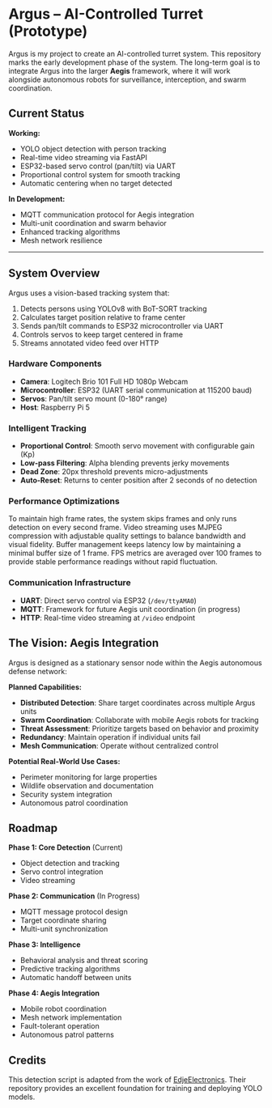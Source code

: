 # Argus – AI-Controlled Turret (Prototype)

Argus is my project to create an AI-controlled turret system. This repository marks the early development phase of the system. The long-term goal is to integrate Argus into the larger **Aegis** framework, where it will work alongside autonomous robots for surveillance, interception, and swarm coordination.

## Current Status

**Working:**
- YOLO object detection with person tracking
- Real-time video streaming via FastAPI
- ESP32-based servo control (pan/tilt) via UART
- Proportional control system for smooth tracking
- Automatic centering when no target detected

**In Development:**
-  MQTT communication protocol for Aegis integration
-  Multi-unit coordination and swarm behavior
-  Enhanced tracking algorithms
-  Mesh network resilience
---

## System Overview
Argus uses a vision-based tracking system that:
1. Detects persons using YOLOv8 with BoT-SORT tracking
2. Calculates target position relative to frame center
3. Sends pan/tilt commands to ESP32 microcontroller via UART
4. Controls servos to keep target centered in frame
5. Streams annotated video feed over HTTP

### Hardware Components
- **Camera**: Logitech Brio 101 Full HD 1080p Webcam 
- **Microcontroller**: ESP32 (UART serial communication at 115200 baud)
- **Servos**: Pan/tilt servo mount (0-180° range)
- **Host**: Raspberry Pi 5

### Intelligent Tracking
- **Proportional Control**: Smooth servo movement with configurable gain (Kp)
- **Low-pass Filtering**: Alpha blending prevents jerky movements
- **Dead Zone**: 20px threshold prevents micro-adjustments
- **Auto-Reset**: Returns to center position after 2 seconds of no detection

### Performance Optimizations
To maintain high frame rates, the system skips frames and only runs detection on every second frame. Video streaming uses MJPEG compression with adjustable quality settings to balance bandwidth and visual fidelity. Buffer management keeps latency low by maintaining a minimal buffer size of 1 frame. FPS metrics are averaged over 100 frames to provide stable performance readings without rapid fluctuation.

### Communication Infrastructure
- **UART**: Direct servo control via ESP32 (`/dev/ttyAMA0`)
- **MQTT**: Framework for future Aegis unit coordination (in progress)
- **HTTP**: Real-time video streaming at `/video` endpoint


## The Vision: Aegis Integration

Argus is designed as a stationary sensor node within the Aegis autonomous defense network:

**Planned Capabilities:**
- **Distributed Detection**: Share target coordinates across multiple Argus units
- **Swarm Coordination**: Collaborate with mobile Aegis robots for tracking
- **Threat Assessment**: Prioritize targets based on behavior and proximity
- **Redundancy**: Maintain operation if individual units fail
- **Mesh Communication**: Operate without centralized control

**Potential Real-World Use Cases:**
- Perimeter monitoring for large properties
- Wildlife observation and documentation
- Security system integration
- Autonomous patrol coordination



## Roadmap

**Phase 1: Core Detection** (Current)
- Object detection and tracking
- Servo control integration
- Video streaming

**Phase 2: Communication** (In Progress)
- MQTT message protocol design
- Target coordinate sharing
- Multi-unit synchronization

**Phase 3: Intelligence**
-  Behavioral analysis and threat scoring
-  Predictive tracking algorithms
-  Automatic handoff between units

**Phase 4: Aegis Integration**
-  Mobile robot coordination
-  Mesh network implementation
-  Fault-tolerant operation
-  Autonomous patrol patterns


## Credits

This detection script is adapted from the work of [EdjeElectronics](https://github.com/EdjeElectronics/Train-and-Deploy-YOLO-Models). Their repository provides an excellent foundation for training and deploying YOLO models.
